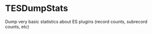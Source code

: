 TESDumpStats
============

Dump very basic statistics about ES plugins (record counts, subrecord counts, etc)
